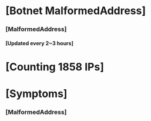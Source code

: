 # [Botnet MalformedAddress]
### [MalformedAddress]
#### [Updated every 2~3 hours]

# [Counting 1858 IPs]

# [Symptoms] 
###   [MalformedAddress]
